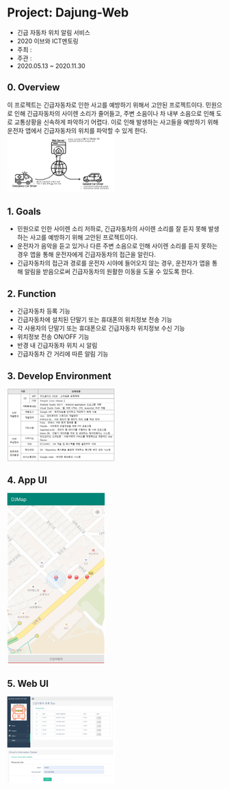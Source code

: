 # Project: Dajung-Web
* 긴급 자동차 위치 알림 서비스
* 2020 이브와 ICT멘토링
* 주최 :
* 주관 :
* 2020.05.13 ~ 2020.11.30

## 0. Overview
이 프로젝트는 긴급자동차로 인한 사고를 예방하기 위해서 고안된 프로젝트이다.
민원으로 인해 긴급자동차의 사이렌 소리가 줄어들고, 주변 소음이나 차 내부 소음으로 인해 도로 교통상황을 신속하게 파악하기 어렵다.
이로 인해 발생하는 사고들을 예방하기 위해 운전자 앱에서 긴급자동차의 위치를 파악할 수 있게 한다.  
<img src="/doc/imgs/flow.png" width="50%">

## 1. Goals
* 민원으로 인한 사이렌 소리 저하로, 긴급자동차의 사이렌 소리를 잘 듣지 못해 발생하는 사고를 예방하기 위해 고안된 프로젝트이다.
* 운전자가 음악을 듣고 있거나 다른 주변 소음으로 인해 사이렌 소리를 듣지 못하는 경우 앱을 통해 운전자에게 긴급자동차의 접근을 알린다. 
* 긴급자동차의 접근과 경로를 운전자 시야에 들어오지 않는 경우, 운전자가 앱을 통해 알림을 받음으로써 긴급자동차의 원활한 이동을 도울 수 있도록 한다.

## 2. Function
* 긴급자동차 등록 기능
* 긴급자동차에 설치된 단말기 또는 휴대폰의 위치정보 전송 기능
* 각 사용자의 단말기 또는 휴대폰으로 긴급자동차 위치정보 수신 기능
* 위치정보 전송 ON/OFF 기능
* 반경 내 긴급자동차 위치 시 알림
* 긴급자동차 간 거리에 따른 알림 기능 

## 3. Develop Environment
<img src="/doc/imgs/environment.PNG" width="50%">

## 4. App UI
<img src="/doc/imgs/app.png" width="230" height="400">

## 5. Web UI
<img src="/doc/imgs/tables.png"  width="50%">  
<img src="/doc/imgs/delete.png"  width="50%">
